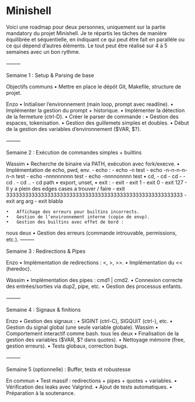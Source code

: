 # Minishell
Voici une roadmap pour deux personnes, uniquement sur la partie mandatory du projet Minishell. Je te répartis les tâches de manière équilibrée et séquentielle, en indiquant ce qui peut être fait en parallèle ou ce qui dépend d’autres éléments. Le tout peut être réalisé sur 4 à 5 semaines avec un bon rythme.

⸻

Semaine 1 : Setup & Parsing de base

Objectifs communs
	•	Mettre en place le dépôt Git, Makefile, structure de projet.

Enzo
	•	Initialiser l’environnement (main loop, prompt avec readline).
	•	Implémenter la gestion du prompt + historique.
	•	Implémenter la détection de la fermeture (ctrl-D).
	•	Créer le parser de commande :
	•	Gestion des espaces, tokenisation.
	•	Gestion des guillemets simples et doubles.
	•	Début de la gestion des variables d’environnement ($VAR, $?).

⸻

Semaine 2 : Exécution de commandes simples + builtins

Wassim
	•	Recherche de binaire via PATH, exécution avec fork/execve.
	•	Implémentation de echo, pwd, env.
		- echo :
			- echo -n test
			- echo -n-n-n-n-n-n test
			- echo -nnnnnnnnn test
			- echo -nnnnonnnn test
	•	cd,
			- cd
			- cd -
			- cd .
			- cd ..
			- cd path
	•	export, unset,
	•	exit :
		- exit
		- exit 1
		- exit 0
		- exit 127
		- Il y a plein des edges cases a trouver / faire
		- exit 33333333333333333333333333333333333333333333333333333333
		- exit arg arg
		- exit blabla

	•	Affichage des erreurs pour builtins incorrects.
	•	Gestion de l’environnement interne (copie de envp).
	•	Gestion des builtins avec effet de bord :
nous deux
	•	Gestion des erreurs (commande introuvable, permissions, etc.).
⸻

Semaine 3 : Redirections & Pipes

Enzo
	•	Implémentation de redirections : <, >, >>.
	•	Implémentation du << (heredoc).

Wassim
	•	Implémentation des pipes : cmd1 | cmd2.
	•	Connexion correcte des entrées/sorties via dup2, pipe, etc.
	•	Gestion des processus enfants.

⸻

Semaine 4 : Signaux & finitions

Enzo
	•	Gestion des signaux :
	•	SIGINT (ctrl-C), SIGQUIT (ctrl-), etc.
	•	Gestion du signal global (une seule variable globale).
Wassim
	•	Comportement interactif comme bash.
tous les deux
	•	Finalisation de la gestion des variables ($VAR, $? dans quotes).
	•	Nettoyage mémoire (free, gestion erreurs).
	•	Tests globaux, correction bugs.

⸻

Semaine 5 (optionnelle) : Buffer, tests et robustesse

En commun
	•	Test massif : redirections + pipes + quotes + variables.
	•	Vérification des leaks avec Valgrind.
	•	Ajout de tests automatiques.
	•	Préparation à la soutenance.
